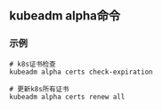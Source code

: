 ## kubeadm alpha命令

### 示例
```shell
# k8s证书检查
kubeadm alpha certs check-expiration

# 更新k8s所有证书
kubeadm alpha certs renew all
```
